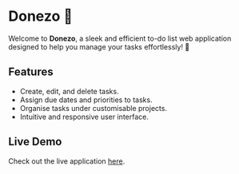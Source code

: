 # Donezo :calendar:

Welcome to **Donezo**, a sleek and efficient to-do list web application designed to help you manage your tasks effortlessly! :rocket:

## **Features**  
- Create, edit, and delete tasks.  
- Assign due dates and priorities to tasks.  
- Organise tasks under customisable projects.  
- Intuitive and responsive user interface.

## **Live Demo**  
Check out the live application [here](https://yyueda.github.io/donezo/).
